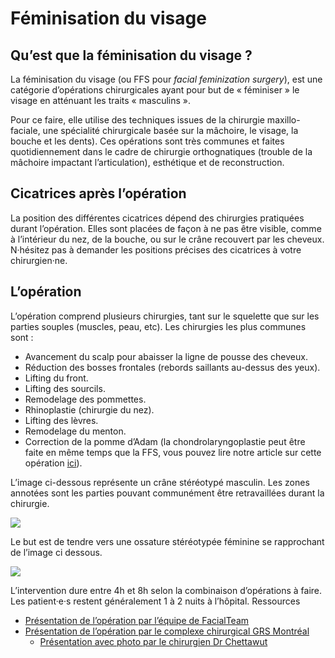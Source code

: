 # Féminisation du visage

## Qu’est que la féminisation du visage ?

La féminisation du visage (ou FFS pour _facial feminization surgery_), est une catégorie d’opérations chirurgicales ayant pour but de « féminiser » le visage en atténuant les traits « masculins ».

Pour ce faire, elle utilise des techniques issues de la chirurgie maxillo-faciale, une spécialité chirurgicale basée sur la mâchoire, le visage, la bouche et les dents). Ces opérations sont très communes et faites quotidiennement dans le cadre de chirurgie orthognatiques (trouble de la mâchoire impactant l’articulation), esthétique et de reconstruction.

## Cicatrices après l’opération

La position des différentes cicatrices dépend des chirurgies pratiquées durant l’opération. Elles sont placées de façon à ne pas être visible, comme à l’intérieur du nez, de la bouche, ou sur le crâne recouvert par les cheveux. N·hésitez pas à demander les positions précises des cicatrices à votre chirurgien·ne.

## L’opération

L’opération comprend plusieurs chirurgies, tant sur le squelette que sur les parties souples (muscles, peau, etc). Les chirurgies les plus communes sont : 

- Avancement du scalp pour abaisser la ligne de pousse des cheveux.
- Réduction des bosses frontales (rebords saillants au-dessus des yeux).
- Lifting du front.
- Lifting des sourcils.
- Remodelage des pommettes.
- Rhinoplastie (chirurgie du nez).
- Lifting des lèvres.
- Remodelage du menton.
- Correction de la pomme d’Adam (la chondrolaryngoplastie peut être faite en même temps que la FFS, vous pouvez lire notre article sur cette opération [ici](https://wikitrans.co/2020/01/06/chirurgie-de-la-pomme-dadam)).

L’image ci-dessous représente un crâne stéréotypé masculin. Les zones annotées sont les parties pouvant communément être retravaillées durant la chirurgie.

![](https://wikitrans.co/wp-content/uploads/2020/12/ossature-crane-homme.png)

Le but est de tendre vers une ossature stéréotypée féminine se rapprochant de l’image ci dessous.

![](https://wikitrans.co/wp-content/uploads/2020/12/ossature-crane-femme.png)

L’intervention dure entre 4h et 8h selon la combinaison d’opérations à faire. Les patient·e·s restent généralement 1 à 2 nuits à l’hôpital. Ressources

- [Présentation de l’opération par l’équipe de FacialTeam](https://facialteam.eu/ffs-surgery/)
- [Présentation de l’opération par le complexe chirurgical GRS Montréal](https://blog.grsmontreal.com/chirurgie-de-feminisation-faciale-ffs/)
	- [Présentation avec photo par le chirurgien Dr Chettawut](http://www.chet-plasticsurgery.com/fr/chirurgie-de-feminisation-faciale/)